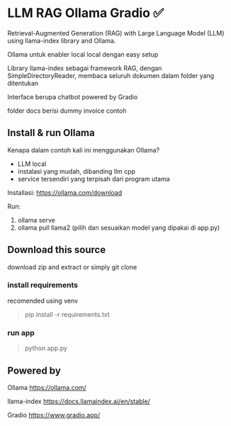 # LLM RAG Ollama Gradio ✅

Retrieval-Augmented Generation (RAG) with Large Language Model (LLM) using llama-index library and Ollama.

Ollama untuk enabler local local dengan easy setup

Library llama-index sebagai framework RAG, dengan SimpleDirectoryReader, membaca seluruh dokumen dalam folder yang ditentukan

Interface berupa chatbot powered by Gradio

folder docs berisi dummy invoice contoh

## Install & run Ollama

Kenapa dalam contoh kali ini menggunakan Ollama?

- LLM local
- instalasi yang mudah, dibanding llm cpp
- service tersendiri yang terpisah dari program utama

Installasi: <https://ollama.com/download>

Run:

1. ollama serve
2. ollama pull llama2 (pilih dan sesuaikan model yang dipakai di app.py)

## Download this source

download zip and extract or simply git clone

### install requirements

recomended using venv

> pip install -r requirements.txt

### run app

> python app.py

## Powered by

Ollama <https://ollama.com/>

llama-index <https://docs.llamaindex.ai/en/stable/>

Gradio <https://www.gradio.app/>
